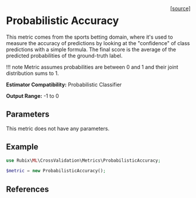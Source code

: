 <span style="float:right;"><a href="https://github.com/RubixML/ML/blob/master/src/CrossValidation/Metrics/ProbabilisticAccuracy.php">[source]</a></span>

# Probabilistic Accuracy
This metric comes from the sports betting domain, where it's used to measure the accuracy of predictions by looking at the "confidence" of class predictions with a simple formula. The final score is the average of the predicted probabilities of the ground-truth label.

!!! note
    Metric assumes probabilities are between 0 and 1 and their joint distribution sums to 1.

**Estimator Compatibility:** Probabilistic Classifier

**Output Range:** -1 to 0

## Parameters
This metric does not have any parameters.

## Example
```php
use Rubix\ML\CrossValidation\Metrics\ProbabilisticAccuracy;

$metric = new ProbabilisticAccuracy();
```

## References
[^1]: https://mercurius.io/en/learn/predicting-forecasting-football
